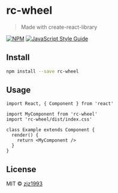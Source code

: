 # rc-wheel

> Made with create-react-library

[![NPM](https://img.shields.io/npm/v/rc-wheel.svg)](https://www.npmjs.com/package/rc-wheel) [![JavaScript Style Guide](https://img.shields.io/badge/code_style-standard-brightgreen.svg)](https://standardjs.com)

## Install

```bash
npm install --save rc-wheel
```

## Usage

```tsx
import React, { Component } from 'react'

import MyComponent from 'rc-wheel'
import 'rc-wheel/dist/index.css'

class Example extends Component {
  render() {
    return <MyComponent />
  }
}
```

## License

MIT © [zjz1993](https://github.com/zjz1993)
